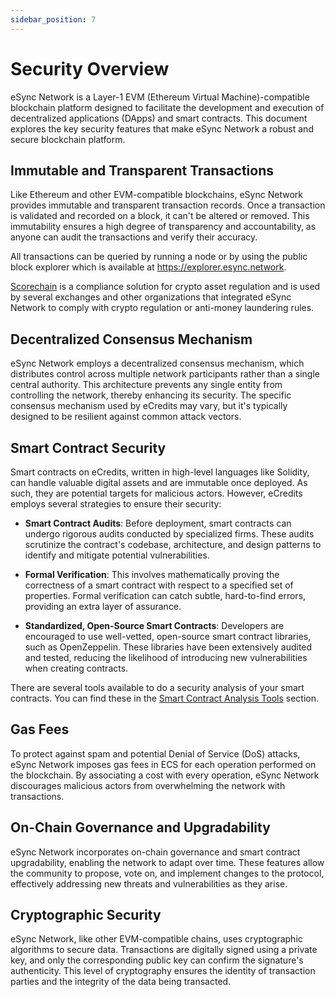```yaml
---
sidebar_position: 7
---
```


# Security Overview

eSync Network is a Layer-1 EVM (Ethereum Virtual Machine)-compatible blockchain platform designed to facilitate the development and execution of decentralized applications (DApps) and smart contracts. This document explores the key security features that make eSync Network a robust and secure blockchain platform.

## Immutable and Transparent Transactions

Like Ethereum and other EVM-compatible blockchains, eSync Network provides immutable and transparent transaction records. Once a transaction is validated and recorded on a block, it can't be altered or removed. This immutability ensures a high degree of transparency and accountability, as anyone can audit the transactions and verify their accuracy.

All transactions can be queried by running a node or by using the public block explorer which is available at https://explorer.esync.network.

[Scorechain](https://www.scorechain.com/) is a compliance solution for crypto asset regulation and is used by several exchanges and other organizations that integrated eSync Network to comply with crypto regulation or anti-money laundering rules.

## Decentralized Consensus Mechanism

eSync Network employs a decentralized consensus mechanism, which distributes control across multiple network participants rather than a single central authority. This architecture prevents any single entity from controlling the network, thereby enhancing its security. The specific consensus mechanism used by eCredits may vary, but it's typically designed to be resilient against common attack vectors.

## Smart Contract Security

Smart contracts on eCredits, written in high-level languages like Solidity, can handle valuable digital assets and are immutable once deployed. As such, they are potential targets for malicious actors. However, eCredits employs several strategies to ensure their security:

- **Smart Contract Audits**: Before deployment, smart contracts can undergo rigorous audits conducted by specialized firms. These audits scrutinize the contract's codebase, architecture, and design patterns to identify and mitigate potential vulnerabilities.

- **Formal Verification**: This involves mathematically proving the correctness of a smart contract with respect to a specified set of properties. Formal verification can catch subtle, hard-to-find errors, providing an extra layer of assurance.

- **Standardized, Open-Source Smart Contracts**: Developers are encouraged to use well-vetted, open-source smart contract libraries, such as OpenZeppelin. These libraries have been extensively audited and tested, reducing the likelihood of introducing new vulnerabilities when creating contracts.

There are several tools available to do a security analysis of your smart contracts. You can find these in the [Smart Contract Analysis Tools](/docs/developer-docs/smart-contract-analysis-tools.md) section.

## Gas Fees

To protect against spam and potential Denial of Service (DoS) attacks, eSync Network imposes gas fees in ECS for each operation performed on the blockchain. By associating a cost with every operation, eSync Network discourages malicious actors from overwhelming the network with transactions.

## On-Chain Governance and Upgradability

eSync Network incorporates on-chain governance and smart contract upgradability, enabling the network to adapt over time. These features allow the community to propose, vote on, and implement changes to the protocol, effectively addressing new threats and vulnerabilities as they arise.

## Cryptographic Security

eSync Network, like other EVM-compatible chains, uses cryptographic algorithms to secure data. Transactions are digitally signed using a private key, and only the corresponding public key can confirm the signature's authenticity. This level of cryptography ensures the identity of transaction parties and the integrity of the data being transacted.
